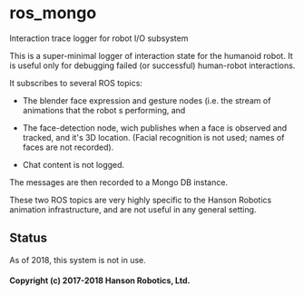 # ros_mongo
Interaction trace logger for robot I/O subsystem 

This is a super-minimal logger of interaction state for the humanoid robot. It is useful
only for debugging failed (or successful) human-robot interactions.

It subscribes to several ROS topics:

* The blender face expression and gesture nodes (i.e. the stream of animations that
the robot s performing, and

* The face-detection node, wich publishes when a face is observed and tracked, and
it's 3D location. (Facial recognition is not used; names of faces are not recorded).

* Chat content is not logged.

The messages are then recorded to a Mongo DB instance.

These two ROS topics are very highly specific to the Hanson Robotics animation
infrastructure, and are not useful in any general setting.

## Status
As of 2018, this system is not in use.

#### Copyright (c) 2017-2018 Hanson Robotics, Ltd.
